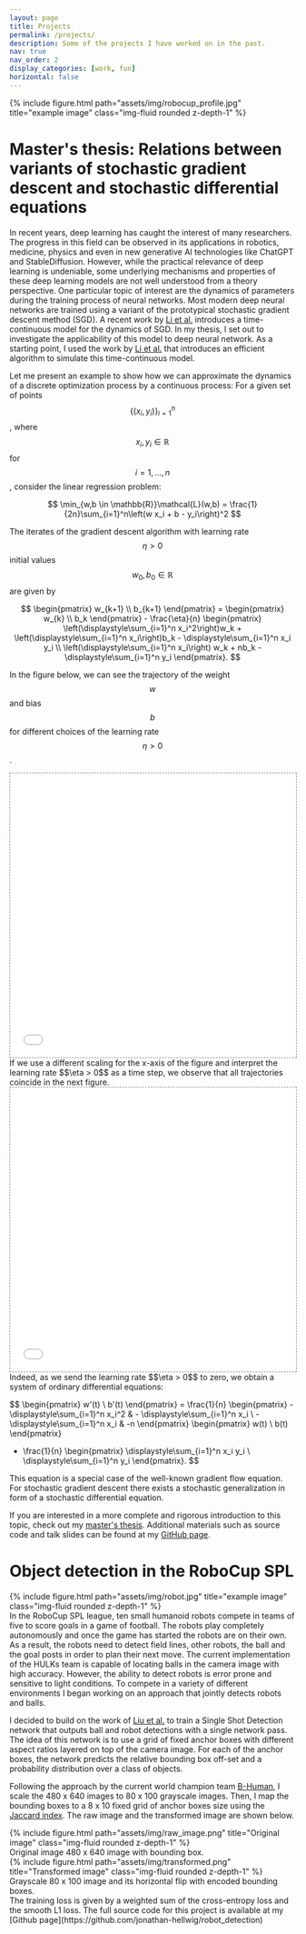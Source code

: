 ```yaml
---
layout: page
title: Projects
permalink: /projects/
description: Some of the projects I have worked on in the past.
nav: true
nav_order: 2
display_categories: [work, fun]
horizontal: false
---
```


<div class="row">
    <div class="col-sm mt-3 mt-md-0">
        {% include figure.html path="assets/img/robocup_profile.jpg" title="example image" class="img-fluid rounded z-depth-1" %}
    </div>
</div>

# Master's thesis: Relations between variants of stochastic gradient descent and stochastic differential equations

In recent years, deep learning has caught the interest of many researchers. The progress in this field can be observed in its applications in robotics, medicine, physics and even in new generative AI technologies like ChatGPT and StableDiffusion. However, while the practical relevance of deep learning is undeniable, some underlying mechanisms and properties of these deep learning models are not well understood from a theory perspective. One particular topic of interest are the dynamics of parameters during the training process of neural networks. Most modern deep neural networks are trained using a variant of the prototypical stochastic gradient descent method (SGD). A recent work by [Li et al.](https://arxiv.org/abs/1511.06251) introduces a time-continuous model for the dynamics of SGD. In my thesis, I set out to investigate the applicability of this model to deep neural network. As a starting point, I used the work by [Li et al.](https://arxiv.org/abs/2102.12470) that introduces an efficient algorithm to simulate this time-continuous model.

Let me present an example to show how we can approximate the dynamics of a discrete optimization process by a continuous process:
For a given set of points $$\{(x_i, y_i)\}_{i=1}^n$$, where $$x_i, y_i \in \mathbb{R}$$ for $$i = 1, \dots, n$$, consider the linear regression problem:

$$
\min_{w,b \in \mathbb{R}}\mathcal{L}(w,b) = \frac{1}{2n}\sum_{i=1}^n\left(w x_i + b - y_i\right)^2
$$

The iterates of the gradient descent algorithm with learning rate $$\eta > 0$$ initial values $$w_{0},b_0 \in \mathbb{R}$$ are given by

$$
\begin{pmatrix}
      w_{k+1} \\
      b_{k+1}
    \end{pmatrix}
    =
    \begin{pmatrix}
      w_{k} \\
      b_k
    \end{pmatrix}
    - \frac{\eta}{n}
    \begin{pmatrix}
      \left(\displaystyle\sum_{i=1}^n x_i^2\right)w_k +  \left(\displaystyle\sum_{i=1}^n x_i\right)b_k -  \displaystyle\sum_{i=1}^n x_i y_i \\
       \left(\displaystyle\sum_{i=1}^n x_i\right) w_k + nb_k -  \displaystyle\sum_{i=1}^n y_i
    \end{pmatrix}.
$$

In the figure below, we can see the trajectory of the weight $$w$$ and bias $$b$$ for different choices of the learning rate $$\eta > 0$$.

<div class="l-page">
  <iframe src="{{ '/assets/plotly/linear_model.html' | relative_url }}" frameborder='0' scrolling='no' height="500px" width="100%" style="border: 1px dashed grey;"></iframe>
</div>
If we use a different scaling for the x-axis of the figure and interpret the learning rate $$\eta > 0$$ as a time step, we observe that all trajectories coincide in the next figure.  
<div class="l-page">
  <iframe src="{{ '/assets/plotly/linear_model_scaled.html' | relative_url }}" frameborder='0' scrolling='no' height="500px" width="100%" style="border: 1px dashed grey;"></iframe>
</div>
Indeed, as we send the learning rate $$\eta > 0$$ to zero, we obtain a system of ordinary differential equations:

$$
\begin{pmatrix}
      w'(t)      \\
      b'(t)
  \end{pmatrix}
  = \frac{1}{n}
  \begin{pmatrix}
    -  \displaystyle\sum_{i=1}^n x_i^2  &  -  \displaystyle\sum_{i=1}^n x_i      \\
      -  \displaystyle\sum_{i=1}^n x_i  &  -n
  \end{pmatrix}
  \begin{pmatrix}
    w(t)     \\
    b(t)
  \end{pmatrix}
  + \frac{1}{n}
  \begin{pmatrix}
      \displaystyle\sum_{i=1}^n x_i y_i     \\
      \displaystyle\sum_{i=1}^n y_i
  \end{pmatrix}.
$$

This equation is a special case of the well-known gradient flow equation. For stochastic gradient descent there exists a stochastic generalization in form of a stochastic differential equation.

If you are interested in a more complete and rigorous introduction to this topic, check out my [master's thesis](https://github.com/jonathan-hellwig/master_thesis/raw/master/thesis_document/thesis_jonathan_hellwig.pdf). Additional materials such as source code and talk slides can be found at my [GitHub page](https://github.com/jonathan-hellwig/master_thesis).

# Object detection in the RoboCup SPL

<div class="row">
    <div class="col-sm mt-3 mt-md-0">
        {% include figure.html path="assets/img/robot.jpg" title="example image" class="img-fluid rounded z-depth-1" %}
    </div>
</div>
In the RoboCup SPL league, ten small humanoid robots compete in teams of five to score goals in a game of football. The robots play completely autonomously and once the game has started the robots are on their own. As a result, the robots need to detect field lines, other robots, the ball and the goal posts in order to plan their next move. The current implementation of the HULKs team is capable of locating balls in the camera image with high accuracy. However, the ability to detect robots is error prone and sensitive to light conditions. To compete in a variety of different environments I began working on an approach that jointly detects robots and balls.

I decided to build on the work of [Liu et al.](https://arxiv.org/abs/1512.02325) to train a Single Shot Detection network that outputs ball and robot detections with a single network pass. The idea of this network is to use a grid of fixed anchor boxes with different aspect ratios layered on top of the camera image. For each of the anchor boxes, the network predicts the relative bounding box off-set and a probability distribution over a class of objects.

Following the approach by the current world champion team [B-Human](https://www.b-human.de/), I scale the 480 x 640 images to 80 x 100 grayscale images. Then, I map the bounding boxes to a 8 x 10 fixed grid of anchor boxes size using the [Jaccard index](https://en.wikipedia.org/wiki/Jaccard_index). The raw image and the transformed image are shown below.

<div class="row">
    <div class="col-sm mt-3 mt-md-0">
        {% include figure.html path="assets/img/raw_image.png" title="Original image" class="img-fluid rounded z-depth-1" %}
    </div>
</div>
<div class="caption">
    Original image 480 x 640 image with bounding box.
</div>

<div class="row">
  <div class="col-lg">
      {% include figure.html path="assets/img/transformed.png" title="Transformed image" class="img-fluid rounded z-depth-1" %}
  </div>
</div>
<div class="caption">
    Grayscale 80 x 100 image and its horizontal flip with encoded bounding boxes.
</div>
The training loss is given by a weighted sum of the cross-entropy loss and the smooth L1 loss. 
The full source code for this project is available at my [Github page](https://github.com/jonathan-hellwig/robot_detection)

<!-- # Localization in the RoboCup SPL -->

<!-- # Reinforcement learning of robotic motion

# Symbolic regression -->
